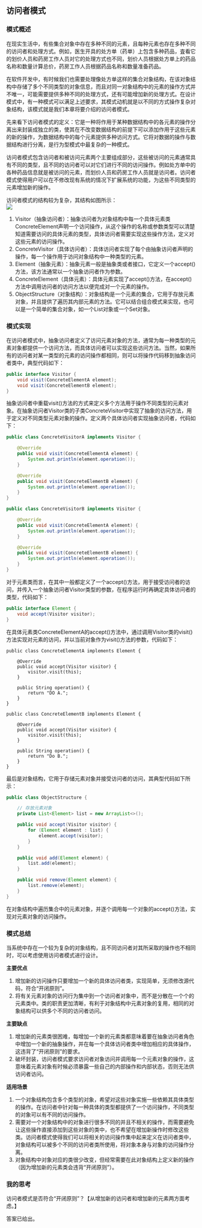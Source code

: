 ## 访问者模式

### 模式概述

在现实生活中，有些集合对象中存在多种不同的元素，且每种元素也存在多种不同的访问者和处理方式。例如，医生开具的处方单（药单）上包含多种药品，査看它的划价人员和药房工作人员对它的处理方式也不同，划价人员根据处方单上的药品名称和数量计算总价，药房工作人员根据药品名称和数量准备药品。

在软件开发中，有时候我们也需要处理像处方单这样的集合对象结构，在该对象结构中存储了多个不同类型的对象信息，而且对同一对象结构中的元素的操作方式并不唯一，可能需要提供多种不同的处理方式，还有可能增加新的处理方式。在设计模式中，有一种模式可以满足上述要求，其模式动机就是以不同的方式操作复杂对象结构，该模式就是我们本章将要介绍的访问者模式。

先来看下访问者模式的定义：它是一种将作用于某种数据结构中的各元素的操作分离出来封装成独立的类，使其在不改变数据结构的前提下可以添加作用于这些元素的新的操作，为数据结构中的每个元素提供多种访问方式。它将对数据的操作与数据结构进行分离，是行为型模式中最复杂的一种模式。

访问者模式包含访问者和被访问元素两个主要组成部分，这些被访问的元素通常具有不同的类型，且不同的访问者可以对它们进行不同的访问操作。例如处方单中的各种药品信息就是被访问的元素，而划价人员和药房工作人员就是访问者。访问者模式使得用户可以在不修改现有系统的情况下扩展系统的功能，为这些不同类型的元素增加新的操作。

访问者模式的结构较为复杂，其结构如图所示：<br>
![](src/main/resources/image/访问者模式结构图.gif)

1. Visitor（抽象访问者）：抽象访问者为对象结构中每一个具体元素类ConcreteElement声明一个访问操作，从这个操作的名称或参数类型可以清楚知道需要访问的具体元素的类型，具体访问者需要实现这些操作方法，定义对这些元素的访问操作。
2. ConcreteVisitor（具体访问者）：具体访问者实现了每个由抽象访问者声明的操作，每一个操作用于访问对象结构中一种类型的元素。
3. Element（抽象元素）：抽象元素一般是抽象类或者接口，它定义一个accept()方法，该方法通常以一个抽象访问者作为参数。
4. ConcreteElement（具体元素）：具体元素实现了accept()方法，在accept()方法中调用访问者的访问方法以便完成对一个元素的操作。
5. ObjectStructure（对象结构）：对象结构是一个元素的集合，它用于存放元素对象，并且提供了遍历其内部元素的方法。它可以结合组合模式来实现，也可以是一个简单的集合对象，如一个List对象或一个Set对象。

### 模式实现

在访问者模式中，抽象访问者定义了访问元素对象的方法，通常为每一种类型的元素对象都提供一个访问方法，而具体访问者可以实现这些访问方法。当然，如果所有的访问者对某一类型的元素的访问操作都相同，则可以将操作代码移到抽象访问者类中，典型代码如下：

```java
public interface Visitor {
    void visit(ConcreteElementA element);
    void visit(ConcreteElementB element);
}
```

抽象访问者中重载visit()方法的方式来定义多个方法用于操作不同类型的元素对象。在抽象访问者Visitor类的子类ConcreteVisitor中实现了抽象的访问方法，用于定义对不同类型元素对象的操作。定义两个具体访问者实现抽象访问者，代码如下：

```java
public class ConcreteVisitorA implements Visitor {

    @Override
    public void visit(ConcreteElementA element) {
        System.out.println(element.operation());
    }

    @Override
    public void visit(ConcreteElementB element) {
        System.out.println(element.operation());
    }
}

public class ConcreteVisitorB implements Visitor {

    @Override
    public void visit(ConcreteElementA element) {
        System.out.println(element.operation());
    }

    @Override
    public void visit(ConcreteElementB element) {
        System.out.println(element.operation());
    }
}
```

对于元素类而言，在其中一般都定义了一个accept()方法，用于接受访问者的访问，并传入一个抽象访问者Visitor类型的参数，在程序运行时再确定具体访问者的类型，代码如下：

```java
public interface Element {
    void accept(Visitor visitor);
}
```

在具体元素类ConcreteElementA的accept()方法中，通过调用Visitor类的visit()方法实现对元素的访问，并以当前对象作为visit()方法的参数，代码如下：

```
public class ConcreteElementA implements Element {

    @Override
    public void accept(Visitor visitor) {
        visitor.visit(this);
    }

    public String operation() {
        return "DO A.";
    }
}

public class ConcreteElementB implements Element {

    @Override
    public void accept(Visitor visitor) {
        visitor.visit(this);
    }

    public String operation() {
        return "Do B.";
    }
}
```

最后是对象结构，它用于存储元素对象并接受访问者的访问，其典型代码如下所示：

```java
public class ObjectStructure {

    // 存放元素对象
    private List<Element> list = new ArrayList<>();

    public void accept(Visitor visitor) {
        for (Element element : list) {
            element.accept(visitor);
        }
    }

    public void add(Element element) {
        list.add(element);
    }

    public void remove(Element element) {
        list.remove(element);
    }
}
```

在对象结构中遍历集合中的元素对象，并逐个调用每一个对象的accept()方法，实现对元素对象的访问操作。

### 模式总结

当系统中存在一个较为复杂的对象结构，且不同访问者对其所采取的操作也不相同时，可以考虑使用访问者模式进行设计。

**主要优点**

1. 增加新的访问操作只要增加一个新的具体访问者类，实现简单，无须修改源代码，符合“开闭原则”。
2. 将有关元素对象的访问行为集中到一个访问者对象中，而不是分散在一个个的元素类中。类的职责更加清晰，有利于对象结构中元素对象的复用，相同的对象结构可以供多个不同的访问者访问。

**主要缺点**

1. 增加新的元素类很困难，每增加一个新的元素类都意味着要在抽象访问者角色中增加一个新的抽象操作，并在每一个具体访问者类中增加相应的具体操作，这违背了“开闭原则”的要求。
2. 破坏封装，访问者模式要求访问者对象访问并调用每一个元素对象的操作，这意味着元素对象有时候必须暴露一些自己的内部操作和内部状态，否则无法供访问者访问。

**适用场景**

1. 一个对象结构包含多个类型的对象，希望对这些对象实施一些依赖其具体类型的操作。在访问者中针对每一种具体的类型都提供了一个访问操作，不同类型的对象可以有不同的访问操作。
2. 需要对一个对象结构中的对象进行很多不同的并且不相关的操作，而需要避免让这些操作直接添加到这些对象的类中，也不希望在增加新操作时修改这些类。访问者模式使得我们可以将相关的访问操作集中起来定义在访问者类中，对象结构可以被多个不同的访问者类所使用，将对象本身与对象的访问操作分离。
3. 对象结构中对象对应的类很少改变，但经常需要在此对象结构上定义新的操作（因为增加新的元素类会违背“开闭原则”）。

### 我的思考

访问者模式是否符合“开闭原则”？【从增加新的访问者和增加新的元素两方面考虑。】

答案已给出。



